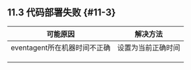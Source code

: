 ## **11.3 代码部署失败** {#11-3}

| 可能原因 | 解决方法 |
| --- | --- |
| eventagent所在机器时间不正确 | 设置为当前正确时间 |
|  |  |
|  |  |
|  |  |